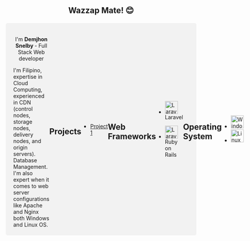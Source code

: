 ##  <p align="center">Wazzap Mate! 😊 </p>


<div style="display: flex; justify-content: space-between; align-items: center; background-color: #f2f2f2; padding: 20px; border-radius: 5px;">
  <div>
 
  <p align="center">  I'm <b> Demjhon Snelby </b>- Full Stack Web developer </p>
I'm Filipino, expertise in Cloud Computing, experienced in CDN (control nodes, storage nodes, delivery nodes, and origin servers). Database Management. I'm also expert when it comes to web server configurations like Apache and Nginx both Windows and Linux OS.
</div>

## Projects

- [Project 1](https://github.com/myusername/project1)

## Web Frameworks

- <img src="https://img.uxwing.com/wp-content/themes/uxwing/download/brands-social-media/laravel-icon.svg" alt="Laravel" width="34" height="34"> Laravel 
  
-  <img src="https://img.uxwing.com/wp-content/themes/uxwing/download/brands-social-media/ruby-on-rails-icon.svg" alt="Laravel" width="34" height="34"> Ruby on Rails

## Operating System

- <img src="https://img.uxwing.com/wp-content/themes/uxwing/download/brands-social-media/windows-icon.svg" alt="Windows" width="34" height="34">

- <img src="https://img.uxwing.com/wp-content/themes/uxwing/download/brands-social-media/linux-icon.svg" alt="Linux" width="34" height="34">








